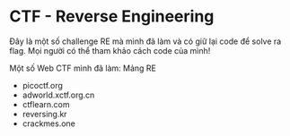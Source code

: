 # CTF - Reverse Engineering

Đây là một số challenge RE mà mình đã làm và có giữ lại code để solve ra flag. Mọi người có thể tham khảo cách code của mình!

Một số Web CTF mình đã làm: Mảng RE 
  - picoctf.org   
  - adworld.xctf.org.cn   
  - ctflearn.com   
  - reversing.kr   
  - crackmes.one   
